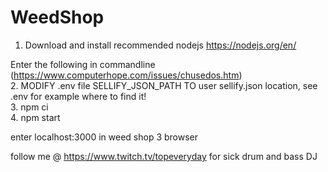 # WeedShop

1. Download and install recommended nodejs https://nodejs.org/en/

Enter the following in commandline (https://www.computerhope.com/issues/chusedos.htm)  
2. MODIFY .env file SELLIFY_JSON_PATH TO user sellify.json location, see .env for example where to find it!   
3. npm ci  
4. npm start  


enter localhost:3000 in weed shop 3 browser

follow me @ https://www.twitch.tv/topeveryday for sick drum and bass DJ
